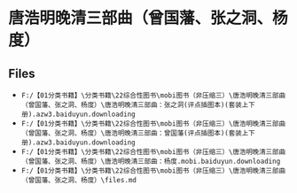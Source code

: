 # 唐浩明晚清三部曲（曾国藩、张之洞、杨度）

## Files

- `F:/【01分类书籍】\分类书籍\22综合性图书\mobi图书（非压缩三）\唐浩明晚清三部曲（曾国藩、张之洞、杨度）\唐浩明晚清三部曲：张之洞(评点插图本)(套装上下册).azw3.baiduyun.downloading`
- `F:/【01分类书籍】\分类书籍\22综合性图书\mobi图书（非压缩三）\唐浩明晚清三部曲（曾国藩、张之洞、杨度）\唐浩明晚清三部曲：曾国藩(评点插图本)(套装上下册).azw3.baiduyun.downloading`
- `F:/【01分类书籍】\分类书籍\22综合性图书\mobi图书（非压缩三）\唐浩明晚清三部曲（曾国藩、张之洞、杨度）\唐浩明晚清三部曲：杨度.mobi.baiduyun.downloading`
- `F:/【01分类书籍】\分类书籍\22综合性图书\mobi图书（非压缩三）\唐浩明晚清三部曲（曾国藩、张之洞、杨度）\files.md`
